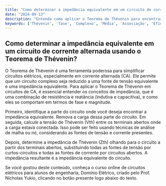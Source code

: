 ```yaml
---
title: "Como determinar a impedância equivalente em um circuito de corrente alternada usando o Teorema de Thévenin?"
date: "2024-09-13"
description: "Entenda como aplicar o Teorema de Thévenin para encontrar a impedância equivalente em circuitos de corrente alternada."
keywords: ['Thévenin', 'fase', 'Complexo', 'Média', 'Associação', 'Eficaz', 'Equivalente']
---
```


## Como determinar a impedância equivalente em um circuito de corrente alternada usando o Teorema de Thévenin?

O Teorema de Thévenin é uma ferramenta poderosa para simplificar circuitos elétricos, especialmente em corrente alternada (CA). Ele permite que um circuito complexo seja reduzido a uma fonte de tensão equivalente e uma impedância equivalente. Para aplicar o Teorema de Thévenin em circuitos de CA, é essencial entender os conceitos de impedância, que é uma combinação de resistência e reatância (indutiva e capacitiva), e como eles se comportam em termos de fase e magnitude.

Primeiro, identifique a parte do circuito onde você deseja encontrar a impedância equivalente. Remova a carga dessa parte do circuito. Em seguida, calcule a tensão de Thévenin (Vth) entre os terminais abertos onde a carga estava conectada. Isso pode ser feito usando técnicas de análise de malha ou nó, considerando as fontes de tensão e corrente presentes.

Depois, determine a impedância de Thévenin (Zth) olhando para o circuito a partir dos terminais abertos, substituindo todas as fontes de tensão por curtos-circuitos e todas as fontes de corrente por circuitos abertos. A impedância resultante é a impedância equivalente do circuito.

Se você gostou deste conteúdo, conheça o curso online de circuitos elétricos para alunos de engenharia, Domínio Elétrico, criado pelo Prof. Nicholas Yukio, clicando no botão presente logo abaixo do texto.